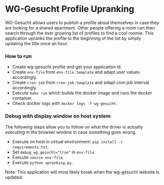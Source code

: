 # WG-Gesucht Profile Upranking

WG-Gesucht allows users to publish a profile about themselves in case they are looking for a shared apartment. Other people offering a room can then search through the ever growing list of profiles to find a cool roomie. This application upranks the profile to the beginning of the list by simply updating the title once an hour.

### How to run

- Create wg-gesucht profile and get your application id.
- Create `env-file` from `env-file.template` and adapt user values accordingly.
- Create `cron-job` from `cron-job.template` and adapt cron job interval accordingly.
- Execute `make run` which builds the docker image and runs the docker container.
- Check docker logs with `docker logs -f wg-gesucht`.

### Debug with display window on host system

The following steps allow you to follow on what the driver is actually executing in the browser window in case something goes wrong.

- Execute on host in virtual environment: `pip install -r requirements.txt`.
- Set `debug_wg_gesucht="true"` in `env-file`.
- Execute `source env-file`.
- Execute `python upranking.py`.

Note: This application will most likely break when the wg-gesucht website is updated.
